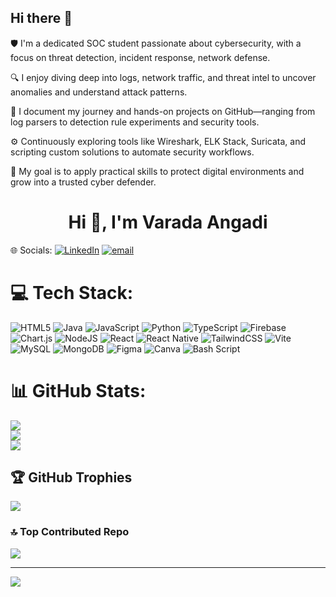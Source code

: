 ## Hi there 👋

🛡️ I'm a dedicated SOC student passionate about cybersecurity, with a focus on threat detection, incident response, network defense.

🔍 I enjoy diving deep into logs, network traffic, and threat intel to uncover anomalies and understand attack patterns.

🧪 I document my journey and hands-on projects on GitHub—ranging from log parsers to detection rule experiments and security tools.

⚙️ Continuously exploring tools like Wireshark, ELK Stack, Suricata, and scripting custom solutions to automate security workflows.

🚀 My goal is to apply practical skills to protect digital environments and grow into a trusted cyber defender.

<h1 align="center">Hi 👋, I'm Varada Angadi</h1>







🌐 Socials:
[![LinkedIn](https://img.shields.io/badge/LinkedIn-%230077B5.svg?logo=linkedin&logoColor=white)](https://linkedin.com/in/https://www.linkedin.com/in/varada-angadi) [![email](https://img.shields.io/badge/Email-D14836?logo=gmail&logoColor=white)](mailto:varadaangadi203@gmail.com) 

# 💻 Tech Stack:
![HTML5](https://img.shields.io/badge/html5-%23E34F26.svg?style=for-the-badge&logo=html5&logoColor=white) ![Java](https://img.shields.io/badge/java-%23ED8B00.svg?style=for-the-badge&logo=openjdk&logoColor=white) ![JavaScript](https://img.shields.io/badge/javascript-%23323330.svg?style=for-the-badge&logo=javascript&logoColor=%23F7DF1E) ![Python](https://img.shields.io/badge/python-3670A0?style=for-the-badge&logo=python&logoColor=ffdd54) ![TypeScript](https://img.shields.io/badge/typescript-%23007ACC.svg?style=for-the-badge&logo=typescript&logoColor=white) ![Firebase](https://img.shields.io/badge/firebase-%23039BE5.svg?style=for-the-badge&logo=firebase) ![Chart.js](https://img.shields.io/badge/chart.js-F5788D.svg?style=for-the-badge&logo=chart.js&logoColor=white) ![NodeJS](https://img.shields.io/badge/node.js-6DA55F?style=for-the-badge&logo=node.js&logoColor=white) ![React](https://img.shields.io/badge/react-%2320232a.svg?style=for-the-badge&logo=react&logoColor=%2361DAFB) ![React Native](https://img.shields.io/badge/react_native-%2320232a.svg?style=for-the-badge&logo=react&logoColor=%2361DAFB) ![TailwindCSS](https://img.shields.io/badge/tailwindcss-%2338B2AC.svg?style=for-the-badge&logo=tailwind-css&logoColor=white) ![Vite](https://img.shields.io/badge/vite-%23646CFF.svg?style=for-the-badge&logo=vite&logoColor=white) ![MySQL](https://img.shields.io/badge/mysql-4479A1.svg?style=for-the-badge&logo=mysql&logoColor=white) ![MongoDB](https://img.shields.io/badge/MongoDB-%234ea94b.svg?style=for-the-badge&logo=mongodb&logoColor=white) ![Figma](https://img.shields.io/badge/figma-%23F24E1E.svg?style=for-the-badge&logo=figma&logoColor=white) ![Canva](https://img.shields.io/badge/Canva-%2300C4CC.svg?style=for-the-badge&logo=Canva&logoColor=white) ![Bash Script](https://img.shields.io/badge/bash_script-%23121011.svg?style=for-the-badge&logo=gnu-bash&logoColor=white)
# 📊 GitHub Stats:
![](https://github-readme-stats.vercel.app/api?username=varada-angadi&theme=dark&hide_border=true&include_all_commits=true&count_private=true)<br/>
![](https://nirzak-streak-stats.vercel.app/?user=varada-angadi&theme=dark&hide_border=true)<br/>
![](https://github-readme-stats.vercel.app/api/top-langs/?username=varada-angadi&theme=dark&hide_border=true&include_all_commits=true&count_private=true&layout=compact)

## 🏆 GitHub Trophies
![](https://github-profile-trophy.vercel.app/?username=varada-angadi&theme=radical&no-frame=false&no-bg=true&margin-w=4)

### 🔝 Top Contributed Repo
![](https://github-contributor-stats.vercel.app/api?username=varada-angadi&limit=5&theme=dark&combine_all_yearly_contributions=true)

---
[![](https://visitcount.itsvg.in/api?id=varada-angadi&icon=0&color=0)](https://visitcount.itsvg.in)

<!-- Proudly created with GPRM ( https://gprm.itsvg.in ) -->
